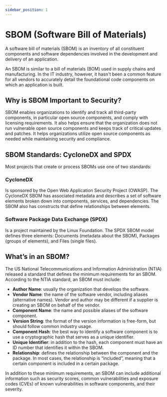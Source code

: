 ```yaml
---
sidebar_position: 1
---
```


# SBOM (Software Bill of Materials)

A software bill of materials (SBOM) is an inventory of all constituent components and software dependencies involved in the development and delivery of an application.

An SBOM is similar to a bill of materials (BOM) used in supply chains and manufacturing. In the IT industry, however, it hasn't been a common feature for all vendors to accurately detail the foundational code components on which an application is built.

## Why is SBOM Important to Security?

SBOM enables organizations to identify and track all third-party components, in particular open source components, and comply with licensing requirements. It also helps ensure that the organization does not run vulnerable open source components and keeps track of critical updates and patches. It helps organizations utilize open source components as needed while maintaining security and compliance.

## SBOM Standards: CycloneDX and SPDX

Most projects that create or process SBOMs use one of two standards:

### CycloneDX

Is sponsored by the Open Web Application Security Project (OWASP). The CycloneDX SBOM has associated metadata and describes a set of software elements broken down into components, services, and dependencies. The SBOM also has constructs that define relationships between elements.

### Software Package Data Exchange (SPDX)

Is a project maintained by the Linux Foundation. The SPDX SBOM model defines three elements: Documents (metadata about the SBOM), Packages (groups of elements), and Files (single files).

## What’s in an SBOM?

The US National Telecommunications and Information Administration (NTIA) released a standard that defines the minimum requirements for an SBOM. According to the NTIA standard, an SBOM must include:

- **Author Name**: usually the organization that develops the software.
- **Vendor Name**: the name of the software vendor, including aliases (alternative names). Vendor and author may be different if a supplier is creating an SBOM on behalf of the vendor.
- **Component Name**: the name and possible aliases of the software component.
- **Version String**: the format of the version information is free-form, but should follow common industry usage.
- **Component Hash**: the best way to identify a software component is to use a cryptographic hash that serves as a unique identifier.
- **Unique Identifier**: in addition to the hash, each component must have an ID number that identifies it within the SBOM.
- **Relationship**: defines the relationship between the component and the package. In most cases, the relationship is “included”, meaning that a certain component is included in a certain package.

In addition to these minimum requirements, an SBOM can include additional information such as security scores, common vulnerabilities and exposure codes (CVEs) of known vulnerabilities in software components, and their severity.
